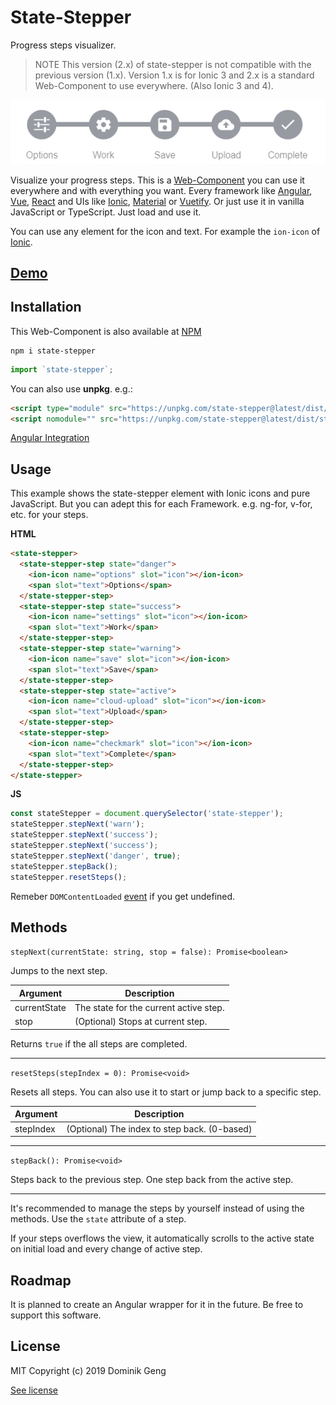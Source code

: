 # State-Stepper

Progress steps visualizer.

> NOTE This version (2.x) of state-stepper is not compatible with the previous version (1.x).
> Version 1.x is for Ionic 3 and 2.x is a standard Web-Component to use everywhere. (Also Ionic 3 and 4).

![](docs/demo.gif)

Visualize your progress steps. This is a [Web-Component](https://developer.mozilla.org/en-US/docs/Web/Web_Components) you can use it everywhere and with everything you want. Every framework like [Angular](https://angular.io/), [Vue](https://vuejs.org/), [React](https://reactjs.org/) and UIs like [Ionic](https://ionicframework.com/), [Material](https://material.angular.io/) or [Vuetify](https://vuetifyjs.com). Or just use it in vanilla JavaScript or TypeScript. Just load and use it.

You can use any element for the icon and text. For example the `ion-icon` of [Ionic](https://ionicons.com/).

## [Demo](https://domske.github.io/state-stepper/)

## Installation

This Web-Component is also available at [NPM](https://www.npmjs.com/package/state-stepper)

```text
npm i state-stepper
```

```ts
import `state-stepper`;
```

You can also use **unpkg**. e.g.:

```html
<script type="module" src="https://unpkg.com/state-stepper@latest/dist/state-stepper/state-stepper.esm.js"></script>
<script nomodule="" src="https://unpkg.com/state-stepper@latest/dist/state-stepper/state-stepper.js"></script>
```

[Angular Integration](https://stenciljs.com/docs/angular)

## Usage

This example shows the state-stepper element with Ionic icons and pure JavaScript. But you can adept this for each Framework. e.g. ng-for, v-for, etc. for your steps.

**HTML**

```html
<state-stepper>
  <state-stepper-step state="danger">
    <ion-icon name="options" slot="icon"></ion-icon>
    <span slot="text">Options</span>
  </state-stepper-step>
  <state-stepper-step state="success">
    <ion-icon name="settings" slot="icon"></ion-icon>
    <span slot="text">Work</span>
  </state-stepper-step>
  <state-stepper-step state="warning">
    <ion-icon name="save" slot="icon"></ion-icon>
    <span slot="text">Save</span>
  </state-stepper-step>
  <state-stepper-step state="active">
    <ion-icon name="cloud-upload" slot="icon"></ion-icon>
    <span slot="text">Upload</span>
  </state-stepper-step>
  <state-stepper-step>
    <ion-icon name="checkmark" slot="icon"></ion-icon>
    <span slot="text">Complete</span>
  </state-stepper-step>
</state-stepper>
```

**JS**

```js
const stateStepper = document.querySelector('state-stepper');
stateStepper.stepNext('warn');
stateStepper.stepNext('success');
stateStepper.stepNext('success');
stateStepper.stepNext('danger', true);
stateStepper.stepBack();
stateStepper.resetSteps();
```

Remeber `DOMContentLoaded` [event](https://developer.mozilla.org/en-US/docs/Web/API/Window/DOMContentLoaded_event) if you get undefined.

## Methods

`stepNext(currentState: string, stop = false): Promise<boolean>`

Jumps to the next step.

| Argument     | Description                            |
| ------------ | -------------------------------------- |
| currentState | The state for the current active step. |
| stop         | (Optional) Stops at current step.      |

Returns `true` if the all steps are completed.

---

`resetSteps(stepIndex = 0): Promise<void>`

Resets all steps. You can also use it to start or jump back to a specific step.

| Argument  | Description                                  |
| --------- | -------------------------------------------- |
| stepIndex | (Optional) The index to step back. (0-based) |

---

`stepBack(): Promise<void>`

Steps back to the previous step. One step back from the active step.

---

It's recommended to manage the steps by yourself instead of using the methods. Use the `state` attribute of a step.

If your steps overflows the view, it automatically scrolls to the active state on initial load and every change of active step.

## Roadmap

It is planned to create an Angular wrapper for it in the future. Be free to support this software.

## License

MIT Copyright (c) 2019 Dominik Geng

[See license](LICENSE)
